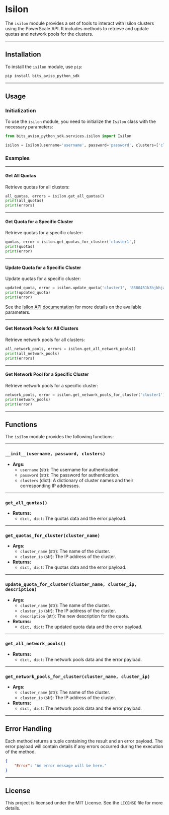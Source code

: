 # Isilon

The `isilon` module provides a set of tools to interact with Isilon clusters using the PowerScale API.
It includes methods to retrieve and update quotas and network pools for the clusters.

---

## Installation

To install the `isilon` module, use `pip`:

```sh
pip install bits_aviso_python_sdk
```

---

## Usage

### Initialization

To use the `isilon` module, you need to initialize the `Isilon` class with the necessary parameters:

```python
from bits_aviso_python_sdk.services.isilon import Isilon

isilon = Isilon(username='username', password='password', clusters=['cluster1', 'cluster2'])
```

### Examples

---

#### Get All Quotas

Retrieve quotas for all clusters:

```python
all_quotas, errors = isilon.get_all_quotas()
print(all_quotas)
print(errors)
```

---

#### Get Quota for a Specific Cluster

Retrieve quotas for a specific cluster:

```python
quotas, error = isilon.get_quotas_for_cluster('cluster1',)
print(quotas)
print(error)
```

---

#### Update Quota for a Specific Cluster

Update quotas for a specific cluster:

```python
updated_quota, error = isilon.update_quota('cluster1', '8380451k3hjkhjasf', description='new quota description')
print(updated_quota)
print(error)
```
See the [Isilon API documentation](https://developer.dell.com/apis/4088/versions/9.5.0/9.5.0.0_ISLANDER_OAS2.json/paths/~1platform~115~1quota~1quotas~1%7Bv15QuotaQuotaId%7D/put) for more details on the available parameters.

---

#### Get Network Pools for All Clusters

Retrieve network pools for all clusters:

```python
all_network_pools, errors = isilon.get_all_network_pools()
print(all_network_pools)
print(errors)
```

---

#### Get Network Pool for a Specific Cluster

Retrieve network pools for a specific cluster:

```python
network_pools, error = isilon.get_network_pools_for_cluster('cluster1')
print(network_pools)
print(error)
```

---

## Functions

The `isilon` module provides the following functions:

---

### `__init__(username, password, clusters)`
- **Args:**
  - `username` (str): The username for authentication.
  - `password` (str): The password for authentication.
  - `clusters` (dict): A dictionary of cluster names and their corresponding IP addresses.

---

### `get_all_quotas()`
- **Returns:**
  - `dict, dict`: The quotas data and the error payload.

---

### `get_quotas_for_cluster(cluster_name)`
- **Args:**
  - `cluster_name` (str): The name of the cluster.
  - `cluster_ip` (str): The IP address of the cluster.
- **Returns:**
  - `dict, dict`: The quotas data and the error payload.

---

### `update_quota_for_cluster(cluster_name, cluster_ip, description)`
- **Args:**
  - `cluster_name` (str): The name of the cluster.
  - `cluster_ip` (str): The IP address of the cluster.
  - `description` (str): The new description for the quota.
- **Returns:**
  - `dict, dict`: The updated quota data and the error payload.

---

### `get_all_network_pools()`
- **Returns:**
  - `dict, dict`: The network pools data and the error payload.

---

### `get_network_pools_for_cluster(cluster_name, cluster_ip)`
- **Args:**
  - `cluster_name` (str): The name of the cluster.
  - `cluster_ip` (str): The IP address of the cluster.
- **Returns:**
  - `dict, dict`: The network pools data and the error payload.


---

## Error Handling

Each method returns a tuple containing the result and an error payload.
The error payload will contain details if any errors occurred during the execution of the method.

```json
{
    "Error": "An error message will be here."
}
```
---

## License

This project is licensed under the MIT License. See the `LICENSE` file for more details.
